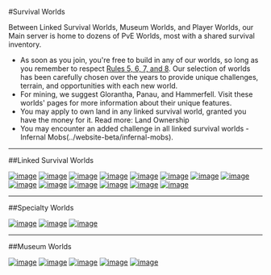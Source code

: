---
---
#Survival Worlds

Between Linked Survival Worlds, Museum Worlds, and Player Worlds, our Main server is home to dozens of PvE Worlds, most with a shared survival inventory.

* As soon as you join, you're free to build in any of our worlds, so long as you remember to respect [Rules 5, 6, 7, and 8](../website-beta/rules). Our selection of worlds has been carefully chosen over the years to provide unique challenges, terrain, and opportunities with each new world.
* For mining, we suggest Glorantha, Panau, and Hammerfell. Visit these worlds' pages for more information about their unique features.
* You may apply to own land in any linked survival world, granted you have the money for it. Read more: Land Ownership
* You may encounter an added challenge in all linked survival worlds - Infernal Mobs(../website-beta/infernal-mobs).

___

##Linked Survival Worlds

[![image](/website-beta/media/Worlds_Homeland.png)](../website-beta/nomeland)
[![image](/website-beta/media/Worlds_Nether.png)](../website-beta/the-nether)
[![image](/website-beta/media/Worlds_End.png)](../website-beta/the-End)
[![image](/website-beta/media/Worlds_Earthsea.png)](../website-beta/earthsea)
[![image](/website-beta/media/Worlds_Glorantha.png)](../website-beta/glorantha)
[![image](/website-beta/media/Worlds_Iuvem.png)](../website-beta/iuvem)
[![image](/website-beta/media/Worlds_Hammerfell.png)](../website-beta/hammerfell)
[![image](/website-beta/media/Worlds_Tremoria.png)](../website-beta/tremoria)
[![image](/website-beta/media/Worlds_Remini.png)](../website-beta/land-of-reminiscence)
[![image](/website-beta/media/Worlds_Panau.png)](../website-beta/panau)
[![image](/website-beta/media/Worlds_Etheria.png)](../website-beta/etheria)
[![image](/website-beta/media/Worlds_Foundland.png)](../website-beta/foundland)
[![image](/website-beta/media/Worlds_Kaleida.png)](../website-beta/kaleida)
[![image](/website-beta/media/Worlds_Hoth.png)](../website-beta/hoth)

___

##Specialty Worlds

[![image](/website-beta/media/Worlds_Atlantis.png)](../website-beta/atlantis)
[![image](/website-beta/media/Worlds_IslandWorld.png)](../website-beta/islandworld)
[![image](/website-beta/media/Worlds_Skygrid.png)](../website-beta/skygrid)

___

##Museum Worlds

[![image](/website-beta/media/Worlds_Omor.png)](../website-beta/omor)
[![image](/website-beta/media/Worlds_Exodus.png)](../website-beta/exodus)
[![image](/website-beta/media/Worlds_Esconia.png)](../website-beta/esconia)
[![image](/website-beta/media/Worlds_Factions.png)](../website-beta/factions)
[![image](/website-beta/media/Worlds_Membra.png)](../website-beta/membra)
